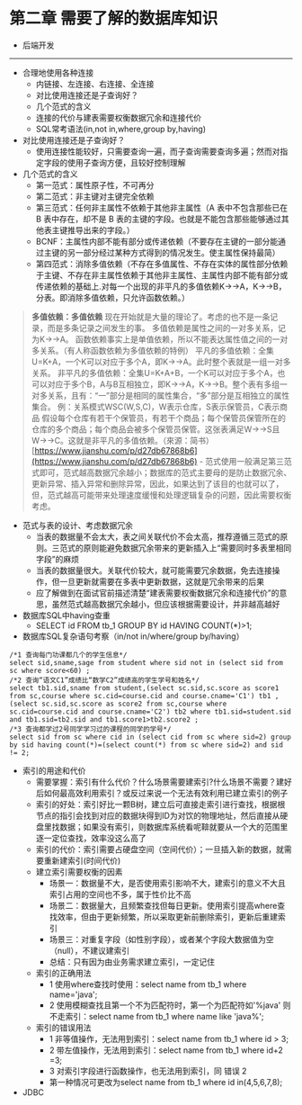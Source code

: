 # 第二章 需要了解的数据库知识

- 后端开发

---

- 合理地使用各种连接
	- 内链接、左连接、右连接、全连接
	- 对比使用连接还是子查询好？
	- 几个范式的含义
	- 连接的代价与建表需要权衡数据冗余和连接代价
	- SQL常考语法(in,not in,where,group by,having)
- 对比使用连接还是子查询好？
	- 使用连接性能较好，只需要查询一遍，而子查询需要查询多遍；然而对指定字段的使用子查询方便，且较好控制理解
- 几个范式的含义
	- 第一范式：属性原子性，不可再分
	- 第二范式：非主键对主键完全依赖
	- 第三范式：任何非主属性不依赖于其他非主属性（A 表中不包含那些已在 B 表中存在，却不是 B 表的主键的字段。也就是不能包含那些能够通过其他表主键推导出来的字段。）
	- BCNF：主属性内部不能有部分或传递依赖（不要存在主键的一部分能通过主键的另一部分经过某种方式得到的情况发生。使主属性保持最简）
	- 第四范式：消除多值依赖（不存在多值属性、不存在实体的属性部分依赖于主键、不存在非主属性依赖于其他非主属性、主属性内部不能有部分或传递依赖的基础上.对每一个出现的非平凡的多值依赖K→→A，K→→B，分表。即消除多值依赖，只允许函数依赖。）
>**多值依赖：多值依赖**
现在开始就是大量的理论了。考虑的也不是一条记录，而是多条记录之间发生的事。
多值依赖是属性之间的一对多关系，记为K→→A。
函数依赖事实上是单值依赖，所以不能表达属性值之间的一对多关系。（有人称函数依赖为多值依赖的特例）
平凡的多值依赖：全集U=K+A，一个K可以对应于多个A，即K→→A。此时整个表就是一组一对多关系。
非平凡的多值依赖：全集U=K+A+B，一个K可以对应于多个A，也可以对应于多个B，A与B互相独立，即K→→A，K→→B。整个表有多组一对多关系，且有：“一”部分是相同的属性集合，“多”部分是互相独立的属性集合。
例：关系模式WSC(W,S,C)，W表示仓库，S表示保管员，C表示商品
假设每个仓库有若干个保管员，有若干个商品；每个保管员保管所在的仓库的多个商品；每个商品会被多个保管员保管。这张表满足W→→S且W→→C。这就是非平凡的多值依赖。（來源：简书）[https://www.jianshu.com/p/d27db67868b6](https://www.jianshu.com/p/d27db67868b6)
	- 范式使用一般满足第三范式即可，范式越高数据冗余越小；数据库的范式主要母的是防止数据冗余、更新异常、插入异常和删除异常，因此，如果达到了该目的也就可以了，但，范式越高可能带来处理速度缓慢和处理逻辑复杂的问题，因此需要权衡考虑。
- 范式与表的设计、考虑数据冗余
	- 当表的数据量不会太大，表之间关联代价不会太高，推荐遵循三范式的原则。三范式的原则能避免数据冗余带来的更新插入上“需要同时多表里相同字段”的麻烦
	- 当表的数据量很大。关联代价较大，就可能需要冗余数据，免去连接操作，但一旦更新就需要在多表中更新数据，这就是冗余带来的后果
	- 应了解做到在面试官前描述清楚“建表需要权衡数据冗余和连接代价”的意思，虽然范式越高数据冗余越小，但应该根据需要设计，并非越高越好
- 数据库SQL中having查重
	- SELECT id FROM tb_1 GROUP BY id HAVING COUNT(*)>1;
- 数据库SQL复杂语句考察（in/not in/where/group by/having）
```MySQL
/*1 查询每门功课都几个的学生信息*/
select sid,sname,sage from student where sid not in (select sid from sc where score<60) ;
/*2 查询“语文C1”成绩比“数学C2”成绩高的学生学号和姓名*/
select tb1.sid,sname from student,(select sc.sid,sc.score as score1 from sc,course where sc.cid=course.cid and course.cname='C1') tb1 ,
(select sc.sid,sc.score as score2 from sc,course where sc.cid=course.cid and course.cname='C2') tb2 where tb1.sid=student.sid and tb1.sid=tb2.sid and tb1.score1>tb2.score2 ;
/*3 查询都学过2号同学学习过的课程的同学的学号*/
select sid from sc where cid in (select cid from sc where sid=2) group by sid having count(*)=(select count(*) from sc where sid=2) and sid != 2;
```
- 索引的用途和代价
	- 需要掌握：索引有什么代价？什么场景需要建索引?什么场景不需要？建好后如何最高效利用索引？或反过来说一个无法有效利用已建立索引的例子
	- 索引的好处：索引好比一颗B树，建立后可直接走索引进行查找，根据根节点的指引会找到对应的数据块得到ID为对饮的物理地址，然后直接从硬盘里找数据；如果没有索引，则数据库系统看呢鞥就要从一个大的范围里逐一定位查找，效率没这么高了
	- 索引的代价：索引需要占硬盘空间（空间代价）；一旦插入新的数据，就需要重新建索引(时间代价)
	- 建立索引需要权衡的因素
		- 场景一：数据量不大，是否使用索引影响不大，建索引的意义不大且索引占用的空间也不多，属于性价比不高
		- 场景二：数据量大，且频繁查找但每日更新。使用索引提高where查找效率，但由于更新频繁，所以采取更新前删除索引，更新后重建索引
		- 场景三：对重复字段（如性别字段），或者某个字段大数据值为空（null），不建议建索引
		- 总结：只有因为由业务需求建立索引，一定记住
	- 索引的正确用法
		- 1 使用where查找时使用：select name from tb_1 where name='java';
		- 2 使用模糊查找且第一个不为匹配符时，第一个为匹配符如'%java' 则不走索引：select name from tb_1 where name like 'java%';
	- 索引的错误用法
		- 1 非等值操作，无法用到索引：select name from tb_1 where id > 3;
		- 2 带左值操作，无法用到索引：select name from tb_1 where id+2 =3;
		- 3 对索引字段进行函数操作，也无法用到索引，同 错误 2
		- 第一种情况可更改为select name from tb_1 where id in(4,5,6,7,8);
- JDBC